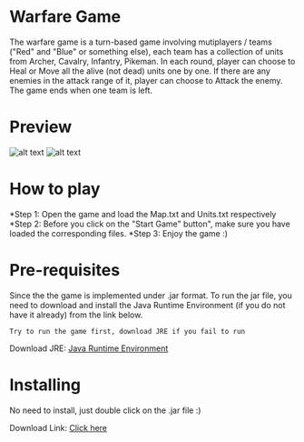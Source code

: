 # Warfare Game

The warfare game is a turn-based game involving mutiplayers / teams ("Red" and "Blue" or something else), each team has a collection of units from Archer, Cavalry, Infantry, Pikeman. In each round, player can choose to Heal or Move all the alive (not dead) units one by one. If there are any enemies in the attack range of it, player can choose to Attack the enemy. The game ends when one team is left.

# Preview
![alt text](https://user-images.githubusercontent.com/28923318/33528024-93267196-d895-11e7-93a4-6bed6d8b48ec.jpg)
![alt text](https://user-images.githubusercontent.com/28923318/33528025-9665c76c-d895-11e7-82dd-1f7c92fd910f.jpg)

# How to play

*Step 1: Open the game and load the Map.txt and Units.txt respectively
*Step 2: Before you click on the "Start Game" button", make sure you have loaded the corresponding files.
*Step 3: Enjoy the game :)

# Pre-requisites
Since the the game is implemented under .jar format. To run the jar file, you need to download and install the Java Runtime Environment (if you do not have it already) from the link below.

```
Try to run the game first, download JRE if you fail to run
```
Download JRE: [Java Runtime Environment](https://www.java.com/en/download/)

# Installing

No need to install, just double click on the .jar file :)


Download Link: 
[Click here](https://drive.google.com/open?id=1TX8wsxdsEn8ihTflE5I6PB-Hu40O9B0r)




